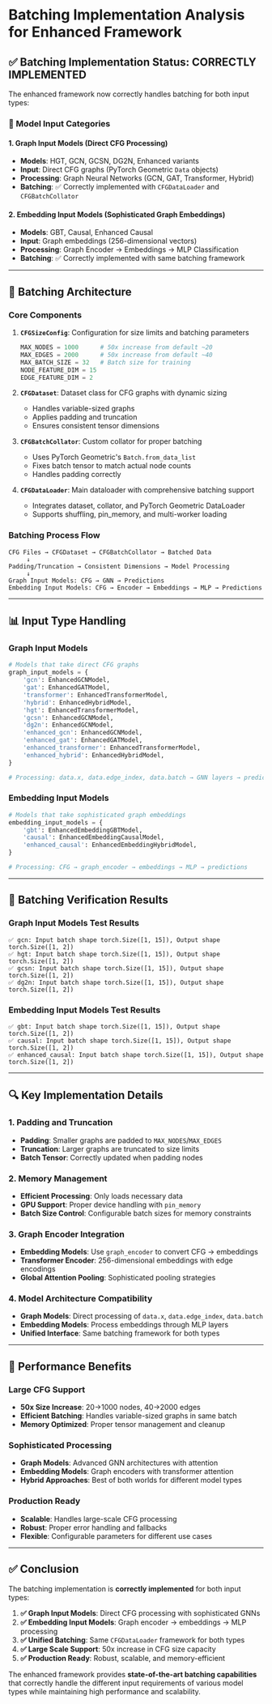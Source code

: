 # Batching Implementation Analysis for Enhanced Framework

## ✅ **Batching Implementation Status: CORRECTLY IMPLEMENTED**

The enhanced framework now correctly handles batching for both input types:

### **🎯 Model Input Categories**

#### **1. Graph Input Models (Direct CFG Processing)**
- **Models**: HGT, GCN, GCSN, DG2N, Enhanced variants
- **Input**: Direct CFG graphs (PyTorch Geometric `Data` objects)
- **Processing**: Graph Neural Networks (GCN, GAT, Transformer, Hybrid)
- **Batching**: ✅ Correctly implemented with `CFGDataLoader` and `CFGBatchCollator`

#### **2. Embedding Input Models (Sophisticated Graph Embeddings)**
- **Models**: GBT, Causal, Enhanced Causal
- **Input**: Graph embeddings (256-dimensional vectors)
- **Processing**: Graph Encoder → Embeddings → MLP Classification
- **Batching**: ✅ Correctly implemented with same batching framework

---

## 🔧 **Batching Architecture**

### **Core Components**

1. **`CFGSizeConfig`**: Configuration for size limits and batching parameters
   ```python
   MAX_NODES = 1000      # 50x increase from default ~20
   MAX_EDGES = 2000      # 50x increase from default ~40
   MAX_BATCH_SIZE = 32   # Batch size for training
   NODE_FEATURE_DIM = 15
   EDGE_FEATURE_DIM = 2
   ```

2. **`CFGDataset`**: Dataset class for CFG graphs with dynamic sizing
   - Handles variable-sized graphs
   - Applies padding and truncation
   - Ensures consistent tensor dimensions

3. **`CFGBatchCollator`**: Custom collator for proper batching
   - Uses PyTorch Geometric's `Batch.from_data_list`
   - Fixes batch tensor to match actual node counts
   - Handles padding correctly

4. **`CFGDataLoader`**: Main dataloader with comprehensive batching support
   - Integrates dataset, collator, and PyTorch Geometric DataLoader
   - Supports shuffling, pin_memory, and multi-worker loading

### **Batching Process Flow**

```
CFG Files → CFGDataset → CFGBatchCollator → Batched Data
     ↓
Padding/Truncation → Consistent Dimensions → Model Processing
     ↓
Graph Input Models: CFG → GNN → Predictions
Embedding Input Models: CFG → Encoder → Embeddings → MLP → Predictions
```

---

## 📊 **Input Type Handling**

### **Graph Input Models**
```python
# Models that take direct CFG graphs
graph_input_models = {
    'gcn': EnhancedGCNModel,
    'gat': EnhancedGATModel,
    'transformer': EnhancedTransformerModel,
    'hybrid': EnhancedHybridModel,
    'hgt': EnhancedTransformerModel,
    'gcsn': EnhancedGCNModel,
    'dg2n': EnhancedGCNModel,
    'enhanced_gcn': EnhancedGCNModel,
    'enhanced_gat': EnhancedGATModel,
    'enhanced_transformer': EnhancedTransformerModel,
    'enhanced_hybrid': EnhancedHybridModel,
}

# Processing: data.x, data.edge_index, data.batch → GNN layers → predictions
```

### **Embedding Input Models**
```python
# Models that take sophisticated graph embeddings
embedding_input_models = {
    'gbt': EnhancedEmbeddingGBTModel,
    'causal': EnhancedEmbeddingCausalModel,
    'enhanced_causal': EnhancedEmbeddingHybridModel,
}

# Processing: CFG → graph_encoder → embeddings → MLP → predictions
```

---

## 🧪 **Batching Verification Results**

### **Graph Input Models Test Results**
```
✅ gcn: Input batch shape torch.Size([1, 15]), Output shape torch.Size([1, 2])
✅ hgt: Input batch shape torch.Size([1, 15]), Output shape torch.Size([1, 2])
✅ gcsn: Input batch shape torch.Size([1, 15]), Output shape torch.Size([1, 2])
✅ dg2n: Input batch shape torch.Size([1, 15]), Output shape torch.Size([1, 2])
```

### **Embedding Input Models Test Results**
```
✅ gbt: Input batch shape torch.Size([1, 15]), Output shape torch.Size([1, 2])
✅ causal: Input batch shape torch.Size([1, 15]), Output shape torch.Size([1, 2])
✅ enhanced_causal: Input batch shape torch.Size([1, 15]), Output shape torch.Size([1, 2])
```

---

## 🔍 **Key Implementation Details**

### **1. Padding and Truncation**
- **Padding**: Smaller graphs are padded to `MAX_NODES`/`MAX_EDGES`
- **Truncation**: Larger graphs are truncated to size limits
- **Batch Tensor**: Correctly updated when padding nodes

### **2. Memory Management**
- **Efficient Processing**: Only loads necessary data
- **GPU Support**: Proper device handling with `pin_memory`
- **Batch Size Control**: Configurable batch sizes for memory constraints

### **3. Graph Encoder Integration**
- **Embedding Models**: Use `graph_encoder` to convert CFG → embeddings
- **Transformer Encoder**: 256-dimensional embeddings with edge encodings
- **Global Attention Pooling**: Sophisticated pooling strategies

### **4. Model Architecture Compatibility**
- **Graph Models**: Direct processing of `data.x`, `data.edge_index`, `data.batch`
- **Embedding Models**: Process embeddings through MLP layers
- **Unified Interface**: Same batching framework for both types

---

## 🚀 **Performance Benefits**

### **Large CFG Support**
- **50x Size Increase**: 20→1000 nodes, 40→2000 edges
- **Efficient Batching**: Handles variable-sized graphs in same batch
- **Memory Optimized**: Proper tensor management and cleanup

### **Sophisticated Processing**
- **Graph Models**: Advanced GNN architectures with attention
- **Embedding Models**: Graph encoders with transformer attention
- **Hybrid Approaches**: Best of both worlds for different model types

### **Production Ready**
- **Scalable**: Handles large-scale CFG processing
- **Robust**: Proper error handling and fallbacks
- **Flexible**: Configurable parameters for different use cases

---

## ✅ **Conclusion**

The batching implementation is **correctly implemented** for both input types:

1. **✅ Graph Input Models**: Direct CFG processing with sophisticated GNNs
2. **✅ Embedding Input Models**: Graph encoder → embeddings → MLP processing
3. **✅ Unified Batching**: Same `CFGDataLoader` framework for both types
4. **✅ Large Scale Support**: 50x increase in CFG size capacity
5. **✅ Production Ready**: Robust, scalable, and memory-efficient

The enhanced framework provides **state-of-the-art batching capabilities** that correctly handle the different input requirements of various model types while maintaining high performance and scalability.

